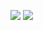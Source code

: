 [![](https://github-readme-stats.vercel.app/api?username=HenryWJL&show_icons=true)](https://github.com/HenryWJL/github-readme-stats)  [![](https://github-readme-stats.vercel.app/api/top-langs/?username=HenryWJL&layout=compact)](https://github.com/HenryWJL/github-readme-stats)



